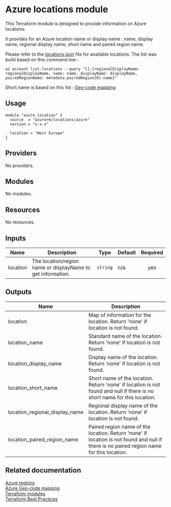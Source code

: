 # Azure locations module

This Terraform module is designed to provide information on Azure locations.

It provides for an Azure location name or display name : name, display name, regional display name, short name and paired region name.

Please refer to the [locations.json](locations.json) file for available locations. The list was build based on this command line :   
```
az account list-locations --query "[].{regionalDisplayName: regionalDisplayName, name: name, displayName: displayName, pairedRegionName: metadata.pairedRegion[0].name}"
```

Short name is based on this list : [Geo-code mapping
](https://learn.microsoft.com/en-us/azure/backup/scripts/geo-code-list)

## Usage

```
module "azure_location" {
  source  = "azurerm/locations/azure"
  version = "x.x.x"

  location = "West Europe"
}
```

## Providers

No providers.

## Modules

No modules.

## Resources

No resources.

## Inputs

| Name | Description | Type | Default | Required |
|------|-------------|------|---------|:--------:|
| location | The location/region name or displayName to get information. | `string` | n/a | yes |

## Outputs

| Name | Description |
|------|-------------|
| location | Map of information for the location. Return 'none' if location is not found. |
| location_name | Standard name of the location. Return 'none' if location is not found. |
| location_display_name | Display name of the location. Return 'none' if location is not found. |
| location_short_name | Short name of the location. Return 'none' if location is not found and null if there is no short name for this location. |
| location_regional_display_name | Regional display name of the location. Return 'none' if location is not found. |
| location_paired_region_name | Paired region name of the location. Return 'none' if location is not found and null if there is no paired region name for this location.  |


## Related documentation

[Azure regions](https://azure.microsoft.com/en-us/global-infrastructure/regions/)  
[Azure Geo-code mapping](https://learn.microsoft.com/en-us/azure/backup/scripts/geo-code-list)  
[Terrafomr modules](https://developer.hashicorp.com/terraform/registry/modules/publish)  
[Terraform Best Practices](https://www.terraform-best-practices.com/)  